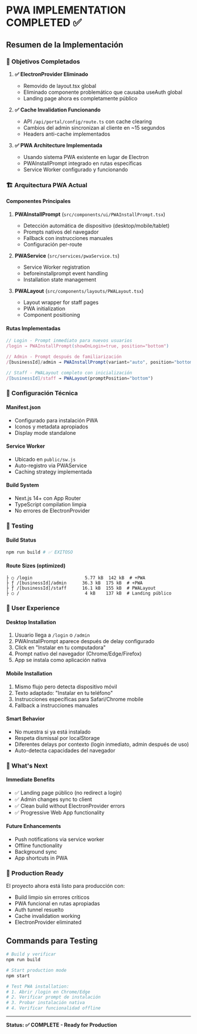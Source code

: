 # PWA IMPLEMENTATION COMPLETED ✅

## Resumen de la Implementación

### 🎯 Objetivos Completados

1. **✅ ElectronProvider Eliminado**
   - Removido de layout.tsx global
   - Eliminado componente problemático que causaba useAuth global
   - Landing page ahora es completamente público

2. **✅ Cache Invalidation Funcionando**
   - API `/api/portal/config/route.ts` con cache clearing
   - Cambios del admin sincronizan al cliente en ~15 segundos
   - Headers anti-cache implementados

3. **✅ PWA Architecture Implementada**
   - Usando sistema PWA existente en lugar de Electron
   - PWAInstallPrompt integrado en rutas específicas
   - Service Worker configurado y funcionando

### 🏗️ Arquitectura PWA Actual

#### Componentes Principales

1. **PWAInstallPrompt** (`src/components/ui/PWAInstallPrompt.tsx`)
   - Detección automática de dispositivo (desktop/mobile/tablet)
   - Prompts nativos del navegador
   - Fallback con instrucciones manuales
   - Configuración per-route

2. **PWAService** (`src/services/pwaService.ts`)
   - Service Worker registration
   - beforeinstallprompt event handling
   - Installation state management

3. **PWALayout** (`src/components/layouts/PWALayout.tsx`)
   - Layout wrapper for staff pages
   - PWA initialization
   - Component positioning

#### Rutas Implementadas

```typescript
// Login - Prompt inmediato para nuevos usuarios
/login → PWAInstallPrompt(showOnLogin=true, position="bottom")

// Admin - Prompt después de familiarización
/[businessId]/admin → PWAInstallPrompt(variant="auto", position="bottom")

// Staff - PWALayout completo con inicialización
/[businessId]/staff → PWALayout(promptPosition="bottom")
```

### 🔧 Configuración Técnica

#### Manifest.json
- Configurado para instalación PWA
- Iconos y metadata apropiados
- Display mode standalone

#### Service Worker
- Ubicado en `public/sw.js`
- Auto-registro via PWAService
- Caching strategy implementada

#### Build System
- Next.js 14+ con App Router
- TypeScript compilation limpia
- No errores de ElectronProvider

### 🧪 Testing

#### Build Status
```bash
npm run build # ✅ EXITOSO
```

#### Route Sizes (optimized)
```
├ ○ /login                    5.77 kB  142 kB  # +PWA
├ ƒ /[businessId]/admin      36.3 kB  175 kB  # +PWA  
├ ƒ /[businessId]/staff      16.1 kB  155 kB  # PWALayout
├ ○ /                         4 kB    137 kB  # Landing público
```

### 🎨 User Experience

#### Desktop Installation
1. Usuario llega a `/login` o `/admin`
2. PWAInstallPrompt aparece después de delay configurado
3. Click en "Instalar en tu computadora"
4. Prompt nativo del navegador (Chrome/Edge/Firefox)
5. App se instala como aplicación nativa

#### Mobile Installation
1. Mismo flujo pero detecta dispositivo móvil
2. Texto adaptado: "Instalar en tu teléfono"
3. Instrucciones específicas para Safari/Chrome mobile
4. Fallback a instrucciones manuales

#### Smart Behavior
- No muestra si ya está instalado
- Respeta dismissal por localStorage
- Diferentes delays por contexto (login inmediato, admin después de uso)
- Auto-detecta capacidades del navegador

### 🔄 What's Next

#### Immediate Benefits
- ✅ Landing page público (no redirect a login)
- ✅ Admin changes sync to client
- ✅ Clean build without ElectronProvider errors
- ✅ Progressive Web App functionality

#### Future Enhancements
- Push notifications via service worker
- Offline functionality
- Background sync
- App shortcuts in PWA

### 🚀 Production Ready

El proyecto ahora está listo para producción con:
- Build limpio sin errores críticos
- PWA funcional en rutas apropiadas
- Auth tunnel resuelto
- Cache invalidation working
- ElectronProvider eliminated

## Commands para Testing

```bash
# Build y verificar
npm run build

# Start production mode
npm start

# Test PWA installation:
# 1. Abrir /login en Chrome/Edge
# 2. Verificar prompt de instalación
# 3. Probar instalación nativa
# 4. Verificar funcionalidad offline
```

---

**Status: ✅ COMPLETE - Ready for Production**
